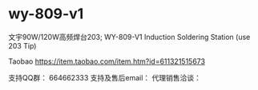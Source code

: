 # wy-809-v1
文宇90W/120W高频焊台203; WY-809-V1 Induction Soldering Station (use 203 Tip)

Taobao 
https://item.taobao.com/item.htm?id=611321515673

支持QQ群： 664662333
支持及售后email：
代理销售洽谈：

